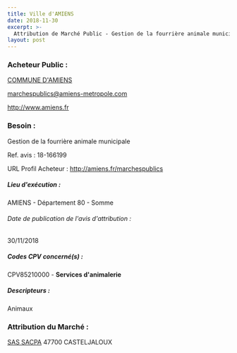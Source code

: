 ```yaml
---
title: Ville d'AMIENS
date: 2018-11-30
excerpt: >-
  Attribution de Marché Public - Gestion de la fourrière animale municipale
layout: post
---
```


### Acheteur Public : 
<a href="/acheteur-136/siren-218000198"> COMMUNE D'AMIENS</a><br/>



marchespublics@amiens-metropole.com


http://www.amiens.fr
### Besoin :

Gestion de la fourrière animale municipale

Ref. avis : 18-166199

URL Profil Acheteur : http://amiens.fr/marchespublics

##### Lieu d'exécution :

AMIENS - Département 80 - Somme

###### Date de publication de l'avis d'attribution : 
30/11/2018

##### Codes CPV concerné(s) :
CPV85210000 - **Services d'animalerie** <br/>

##### Descripteurs :
Animaux <br/>

### Attribution du Marché :
<a href="/entreprise-554/siren-393455316"> SAS SACPA</a>     47700 CASTELJALOUX <br/>
